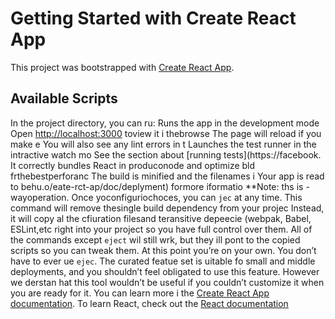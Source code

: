 # Getting Started with Create React App
This project was bootstrapped with [Create React App](https://github.com/facebook/create-react-app).
## Available Scripts
In the project directory, you can ru:
Runs the app in the development mode
Open [http://localhost:3000](http://ocalhost:3000) toview it i thebrowse
The page will reload if you make e
You will also see any lint errors in t
Launches the test runner in the intractive watch mo
See the section about [running tests](https://facebook.
It correctly bundles React in produconode and optimize bld frthebestperforanc
The build is minified and the filenames i
Your app is read to behu.o/eate-rct-ap/doc/deplyment) formore iformatio
**Note: ths is  -wayoperation. Once yoconfiguriochoces, you can `jec` at any time. This command will remove thesingle build dependency from your projec
Instead, it will copy al the cfiuration filesand teransitive depeecie (webpak, Babel, ESLint,etc right into your project so you have full control over them. All of the commands except `eject` wil still wrk, but they ill pont to the copied scripts so you can tweak them. At this point you’re on your own.
You don’t have to ever ue `ejec`. The curated featue set is uitable fo small and middle deployments, and you shouldn’t feel obligated to use this feature. However we derstan hat this tool wouldn’t be useful if you couldn’t customize it when you are ready for it.
You can learn more i the [Create React App documentation](https://facebook.github.io/create-react-app/docs/getting-started).
To learn React, check out the [React documentation](https://reactjs.org/)
